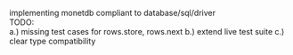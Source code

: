 implementing monetdb compliant to database/sql/driver
<br/>
TODO:
<br/>
a.) missing test cases for rows.store, rows.next
b.) extend live test suite
c.) clear type compatibility
